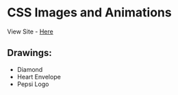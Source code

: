 # CSS Images and Animations

View Site - [Here](https://lnpappas.github.io/CSSCreations/)

## Drawings:

- Diamond
- Heart Envelope
- Pepsi Logo
